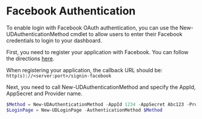 # Facebook Authentication 

To enable login with Facebook OAuth authentication, you can use the New-UDAuthenticationMethod cmdlet to allow users to enter their Facebook credentials to login to your dashboard. 

First, you need to register your application with Facebook. You can follow the directions [here](https://docs.microsoft.com/en-us/aspnet/core/security/authentication/social/facebook-logins?tabs=aspnetcore2x).

When registering your application, the callback URL should be: `http(s)://<server:port>/signin-facebook`

Next, you need to call New-UDAuthenticationMethod and specify the AppId, AppSecret and Provider name. 

```powershell
$Method = New-UDAuthenticationMethod -AppId 1234 -AppSecret Abc123 -Provider Facebook
$LoginPage = New-UDLoginPage -AuthenticationMethod $Method
```
